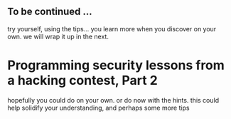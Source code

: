 ## To be continued ...

try yourself, using the tips...
you learn more when you discover on your own.
we will wrap it up in the next.

# Programming security lessons from a hacking contest, Part 2

hopefully you could do on your own.
or do now with the hints.
this could help solidify your understanding, and perhaps some more tips

